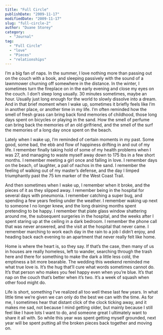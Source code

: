 ```yaml
---
title: "Full Circle"
publishDate: "2009-11-17"
modifiedDate: "2009-11-17"
slug: "full-circle-2"
author: "Duane Storey"
category:
  - "Journal"
tag:
  - "Full Circle"
  - "love"
  - "Pieces"
  - "relationships"
---
```


I’m a big fan of naps. In the summer, I love nothing more than passing out on the couch with a book, and sleeping passively with the sound of a lawnmower churning off somewhere in the distance. In the winter, I sometimes turn the fireplace on in the early evening and close my eyes on the couch. I don’t sleep long usually. 30 minutes sometimes, maybe an hour. Usually just long enough for the world to slowly dissolve into a dream. And in that brief moment when I wake up, sometimes it briefly feels like I’m in another place, or another time in my life. I’m often reminded how the smell of fresh grass can bring back fond memories of childhood, those long days spent on bicycles or playing in the sand. How the smell of perfume can bring back the memories of an old girlfriend, and the smell of the surf the memories of a long day once spent on the beach.

Lately when I wake up, I’m reminded of certain moments in my past. Some good, some bad, the ebb and flow of happiness drifting in and out of my life. I remember finally taking hold of some of my health problems when I was 27, and managing to waste myself away down to 175 lbs in a few short months. I remember meeting a girl once and falling in love. I remember days on the beach, of laughter, a pail of nachos in the sand. I remember the feeling of walking out of my master’s defense, and the day I limped triumphantly past the 75 km marker of the West Coast Trail.

And then sometimes when I wake up, I remember when it broke, and the pieces of it as they slipped away. I remember being in the hospital for several days with pneumonia. I remember catching a super bug, and spending a few years feeling under the weather. I remember waking up next to someone I no longer knew, and the long draining months spent pretending to be happy. I remember that plate glass window shattering around me, the subsequent surgeries in the hospital, and the weeks after I spent staring up at the ceiling in a dark bedroom. I remember the phone call that was never answered, and the visit at the hospital that never came. I remember marching to work each day in the rain to a job I didn’t enjoy, and heading back each evening to an apartment that never really felt like home.

Home is where the heart is, so they say. If that’s the case, then many of us in houses are really homeless, left to wander, searching through the trash here and there for something to make the dark a little less cold, the emptiness a bit more bearable. The wedding this weekend reminded me what true love is. It’s the hug that’ll cure what words sometimes cannot do. It’s that person who makes you feel happy even when you’re blue. It’s that nap on the couch that’s better when it’s two. It’s a week of squash when other food might do.

Life is short, something I’ve realized all too well these last few years. In what little time we’re given we can only do the best we can with the time. As for me, I sometimes hear that distant click of the clock ticking away, and it makes me sad, not because I mind getting older, but mainly because I still feel like I have lots I want to do, and someone great I ultimately want to share it all with. So while this year was spent getting myself grounded, next year will be spent putting all the broken pieces back together and moving on.